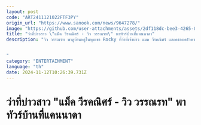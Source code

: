 ```yaml
---
layout: post
code: "ART2411121022FTF3PY"
origin_url: "https://www.sanook.com/news/9647278/"
image: "https://github.com/user-attachments/assets/2df118dc-bee3-4265-8d15-390ff576a09d"
title: "ว่าที่บ่าวสาว \"แม็ค วีรคณิศร์ - วิว วรรณรท\" พาทัวร์บ้านที่แคนนาดา"
description: "วิว วรรณรท พาดูบ้านหรูในหุบเขา Rocky ที่ว่าที่เจ้าบ่าว แมค วีรคณิศร์ และครอบครัวพามาเช็กอิน


"
category: "ENTERTAINMENT"
language: "th"
date: 2024-11-12T10:26:39.731Z
---
```


# ว่าที่บ่าวสาว "แม็ค วีรคณิศร์ - วิว วรรณรท" พาทัวร์บ้านที่แคนนาดา